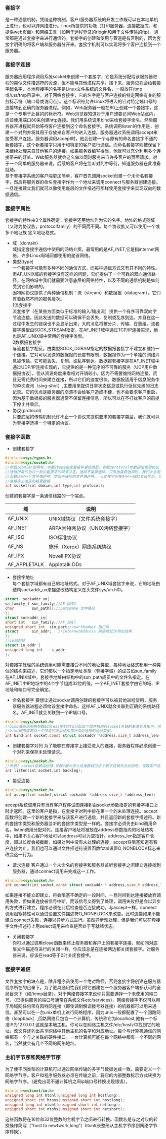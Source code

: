 ### 套接字
是一种通信机制，凭借这种机制，客户/服务器系统的开发工作既可以在本地单机上进行，也可以跨网络进行。linux所提供的功能（打印服务器，连接数据库，和提供web页面）和网络工具（如用于远程登录的rlogin和用于文件传输的ftp），通常都是通过套接字来进行通信的。套接字的创建和使用与管道是有区别的，因为套接字明确的将客户端和服务器分开来。套接字机制可以实现将多个客户连接到一个服务器。
### 套接字连接
服务器应用程序调用系统socket来创建一个套接字，它是系统分配给该服务器进程的类似文件描述符的资源，但不能与其他进程共享。接下来，服务进程会给套接字起名字，本地套接字的名字是Linux文件系统的文件名，一般放在/tmp或/usr/tmp目录中。对于网络套接字，它的名字是与客户连接的特定网络有关的服务标示符（端口号或访问点）。这个标识符允许Linux将进入的针对特定端口号的连接转到正确的服务器进程。例如，Web服务器一般在80上创建一个套接字，这是一个专用于此目的的标示符。Web浏览器知道对于用户想要访问Web站点内，应该使用端口80来创建http连接。我们用系统调用bind来给套接字命名。然后服务器开进程就开始等待客户连接到这个命名套接字。系统调用listen的作用是，创建一个对列并将其用于存放来自客户的进入连接。服务器通过系统调用accept来接受客户连接。服务器调用accept时，他会创建一个与原有的命名套接字不通的新套接字，这个新套接字只用于和特定的客户进行通信。而命名套接字则被保留下来继续处理来自其他客户的连接。如果服务器编写得当，他就可以充分利用多个连接带来的好处。Web服务器就会这么做以同时服务来自许多客户的页面请求。对于一个简单的服务器来说，后续的客户将在监听对列中等待，知道服务器在此准备就绪。  
基于套接字系统的客户端更加简单，客户首先调用socket创建一个未命名套接字，然后将服务器的命名套接字作为一个地址来调用connect与服务器创建连接。一旦连接建立我们就可以像使用底层的文件描述符那样使用套接字来实现双向的数据通信。  
### 套接字属性
套接字的特性由3个属性确定：套接字还用地址作为它的名字。地址的格式随域（又称为协议族，protocolfamily）的不同而不同。每个协议族又可以使用一个或多个地址族 定义地址格式。
- 域（domain）  
域指定套接字通信中使用的网络介质，最常用的是AF_INET,它是指internet网络。许多Linux局域网都使用的是该网络。
- 类型(type)  
一个套接字可能有多种不同的通信方式，而每种通信方式又有其不同的特性。但AF_UNIX域的套接字没有这样的问题，它们提供了一个可靠的双向通信路径。在网络域中我们就需要注意底层的网络特性，以及不同的通信机制是如何受到它们影响的。  
因特网协议提供了两种通信机制：流（stream）和数据报（datagram）。它们有着截然不同的服务层次。  
1流套接字  
流套接字（在某些方面类似于标准的输入/输出流）提供一个有序可靠双向字节流连接。因此发送的数据可以确保不会丢失，复制或乱序到达。并且在这一过程中发生的错误也不会显示出来，大的消息将被分片、传输、在重组。流套接字类型由SOCK_STREAM指定，在AF_INET域中通过TCP/IP连接实现，他也是AF_UNIX域中常用的套接字类型。  
2数据报套接字  
与流套接字相反，由类型SOCK_DGRAM指定的数据报套接字不建立和维持一个连接。它对可以发送的数据报的长度有限制，数据报作为一个单独的网络消息被传输。它可能丢失、复制、或乱序到达。数据报套接字是在AF_INET域中通过UDP/IP连接实现的，它提供的是一种无序的不可靠的服务（UDP用户数据报协议）。但从资源角度来看相对开销较小，因为不需要维持网络连接。而且无需花费时间来建立连接，所以它们的速度很快。数据报适用于信息服务中的单次查询（sing-shot）,主要用来提供日常状态信息或执行低优先级的日志记录。它的优点是服务器的崩溃不会给客户造成不便，也不会要求客户重启，因为基于数据报的服务器通常不保留连接信息，所以可以在不打扰客户的前提下停止并重启。 
- 协议(protocol)  
只要底层的传输机制允许不止一个协议来提供要求的套接字类型，我们就可以为套接字选择一个特定的协议。
### 套接字函数
* 创建套接字
```c
#include<sys/types.h>
#include<sys/socket.h>
//参数1domian表明域，参数2type指定套接字通信类型。参数3protocol参数指定使用协议
//通信所需的协议一般由套接字的域来决定，通常不需要选择，只有当需要选择时，我们才会用到protocol参数。改参数为0表示使用默认协议。
//函数返回一个文件描述符。类似于底层的文件描述符。。当套接字连接到另一端的套接字后。我们可以调用read和write函数。通过描述符在
//套接字上发送和接受数据
int socket(int domian,int type,int protocol);
```
创建的套接字是一条通信线路的一个端点。  

|域|说明|
|---|---|
|AF_UNIX|UNIX域协议（文件系统套接字）|
|AF_INET|ARPA因特网协议（UNIX网络套接字）|
|AF_ISO|ISO标准协议|
|AF_NS|施乐（Xerox）网络系统协议|
|AF_IPX|NovellIPX协议|
|AF_APPLETALK|Appletalk DDs|  
* 套接字地址  
每个套接字域都有自己的地址格式。对于AF_UNIX域套接字来说，它的地址由结构sockaddr_un来描述改结构定义在头文件sys/un.h中。
```c 
struct  sockaddr_un{
sa_family_t sun_family;//AF_UNIX
char        sun_path[];//pathName 文件路径
};
struct sockaddr_in{
short int   sin_family;//AF_INET
unsigned short int  sin_port;//portNumber 端口号 
struct      sin_addr;   //InternetAddress 网络地址IP地址结构 
};
//ip结构体
struct in_addr {
unsigned long int    s_addr;
};
```
对套接字处理的系统调用可能需要接受不同的地址类型，每种地址格式都用一种类似的结构来描述，它们都以一个指定地址类型（套接字域）的成员如sun_family在AF_UNIX域中，套接字地址由结构中的sun_path成员中的文件名指定。在AF_INET中IP地址中的4个字节组成32位的值，一个AF_INET套接字由它的域、IP地址和端口号完全确定。  
* 命名套接字
要想让通过socket调用创建的套接字可以被其他进程使用，服务器服务器进程必须给该套接字命名。这样AF_UNIX就会关联到正确的系统路径名。AF_INET就会关联到一个IP端口号。
```c
#include<sys/socket.h>
//bind系统调用把参数address中的地址分配给与文件描述符socket关联的未命名套接字，地址结构的长度由参数address_len传递。地址长度和格式取决于地址族。
//bind调用需要将一个特定的地址结构指针指向通用的地址类型。
int bind(int socket,const struct sockaddr *address,size_t address_len);
```  
* 创建套接字对列
为了能够在套接字上接受进入的连接，服务器程序必须创建一个对列来保存未处理请求。
```c
#include<sys/socket.h>
//参数1 socket函数返回值 参数2最大进入连接数超过这个数字连接将会别拒绝，导致客户连接请求失败
int listen(int socket,int backlog);
```
*  接受连接
```c
#include<sys/socket.h>
int accept(int socket,struct sockaddr *address,size_t *address_len);
```
accept系统调用只有当有客户程序试图连接到由socket参数指定的套接字接口上时才返回。这里的客户是指，在套接字对列中排在第一个的未处理连接。accept函数将创建一个新的套接字来与该客户进行通信，并且返回新的套接字描述符。新的套接字类型和服务器监听的套接字类型是一样的。套接字必须先由bind调用命名，listen调用分配对列。连接客户地址将被放在address参数指向的地址结构中，如果不关心客户地址可以address可以为空指针。address_len指定客户长度，超过长度会被截断，如果对列中没有未处理的连接，accept将阻塞知道有客户连接为止。我们也可以通过文件描述符设置函数fctnl设置O_NONBLOCK标志来改变这一行为。
* 请求连接
客户通过一个未命名的套接字和服务器监听套接字之间建立连接找到服务器，通过connect调用来完成这一工作。
```c
#include<sys/socket.h>
int connect(int socket,const struct sockaddr * address,size_t address_len)；
```
如果连接不能立即建立，将会阻塞不确定的一段时间，一旦时间到达连接被放弃调用失败，但如果连接被信号中断，而该信号又得到了处理，调用失败但是会以异步的方式进行建立，程序必须在此后检查是否连接成功。与accept一样，connect调用阻塞特性可以通过设置文件描述符O_NONBLOCK来改变。此时连接如果不能建立connect失败，连接以异步方式进行。虽然异步难处理，但是我们可以在套接字文件描述符上用select调用来检查是否处于写就绪状态。  
* 关闭套接字  
你可以通过调用close函数来终止服务器和客户上的套接字连接，就如同对底层文件描述符进行的关闭一样，你应该总是在连接两边都关闭套接字。对服务器来说，应该在read等于0时关闭套接字。  
### 套接字通信
文件套接字的缺点是，除非程序员使用一个绝对路径，否则套接字将创建在服务器程序所在的目录下。为了更具通用性我们将它创建在一个服务器客户端都认可的全局目录下（如/temp目录）。对于网络套接字来说你只需要选择一个未使用的端口号。（已提供服务的端口号通常在系统文件etc/services）。网络套接字不仅可以用于局域网任何带有因特网连接（即使调制解调拨号器连接）的机器都可以用来通信。甚至可以在一台unix单机上进行网络程序，因为unix一般都配置了一个回路网络（loopback）,回路网络只包含一个计算机，传统称它为localhost,他有一个标准IP为127.0.0.1.这就是本地主机。你可以在网络主机文件/etc/hostz中找到它的地址。改文件还列出共享网络中其他主机的名字和对应地址。每个与计算机通信的网络都有一个与之关联的硬件接口。一台计算机可能在每个网络中都有一个不同的网名，当然就会有几个不同的网络地址。
### 主机字节序和网络字节序
为了使不同类型的计算机可以通过网络传输的多字节数据达成一致。需要定义一个网络字节序。客户和程序服务器必须在传输之前，将它的内部整数标示方式转换为网络字节序。（避免出现不通计算机之间ip端口号转换出现错误）。
```c
#include<netinet/in.h>
unsigned long int htonl(unsigned long int hostlong);
unsigned short int htons(unsigned short int hostlong);
unsigned long int ntohl(unsigned short int netlong);
unsigned short int ntohs(unsigned short int netshort);
```  
这些函数将在16位和32位整数的主机字节之间进行转换。函数名是与之对应的转换操作简写（"host to newtwork,long"）htonl(长整形从主机字节序到网络字节序转换)。  
